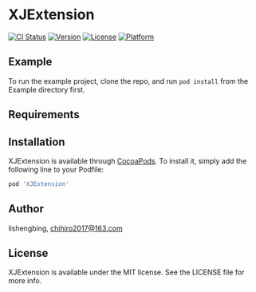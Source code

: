 # XJExtension

[![CI Status](http://img.shields.io/travis/lishengbing/XJExtension.svg?style=flat)](https://travis-ci.org/lishengbing/XJExtension)
[![Version](https://img.shields.io/cocoapods/v/XJExtension.svg?style=flat)](http://cocoapods.org/pods/XJExtension)
[![License](https://img.shields.io/cocoapods/l/XJExtension.svg?style=flat)](http://cocoapods.org/pods/XJExtension)
[![Platform](https://img.shields.io/cocoapods/p/XJExtension.svg?style=flat)](http://cocoapods.org/pods/XJExtension)

## Example

To run the example project, clone the repo, and run `pod install` from the Example directory first.

## Requirements

## Installation

XJExtension is available through [CocoaPods](http://cocoapods.org). To install
it, simply add the following line to your Podfile:

```ruby
pod 'XJExtension'
```

## Author

lishengbing, chihiro2017@163.com

## License

XJExtension is available under the MIT license. See the LICENSE file for more info.
